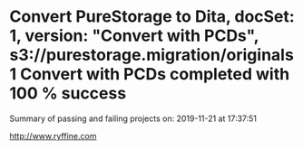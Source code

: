 # Convert PureStorage to Dita, docSet: 1, version: "Convert with PCDs", s3://purestorage.migration/originals1 Convert with PCDs completed with 100 % success

Summary of passing and failing projects on: 2019-11-21 at 17:37:51

http://www.ryffine.com
